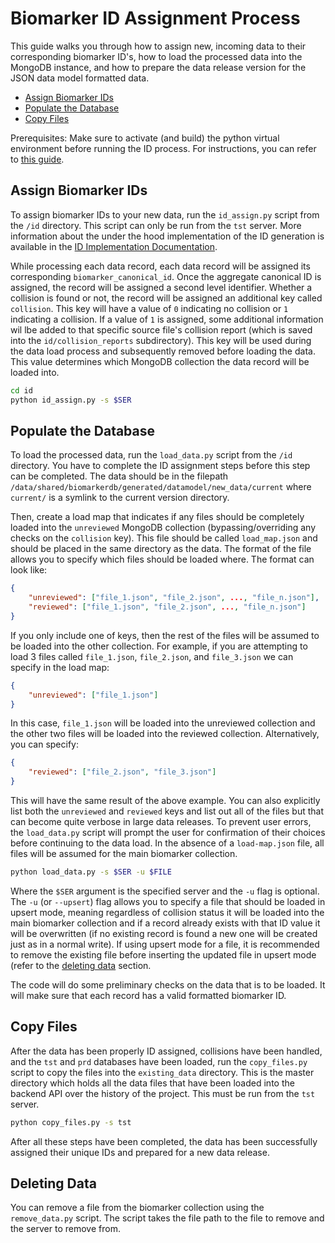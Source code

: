 # Biomarker ID Assignment Process 

This guide walks you through how to assign new, incoming data to their corresponding biomarker ID's, how to load the processed data into the MongoDB instance, and how to prepare the data release version for the JSON data model formatted data.

- [Assign Biomarker IDs](#assign-biomarker-ids)
- [Populate the Database](#populate-the-database)
- [Copy Files](#copy-files)

Prerequisites: Make sure to activate (and build) the python virtual environment before running the ID process. For instructions, you can refer to [this guide](https://github.com/clinical-biomarkers/biomarker-partnership/blob/main/supplementary_files/documentation/virtual_env.md).

## Assign Biomarker IDs 

To assign biomarker IDs to your new data, run the `id_assign.py` script from the `/id` directory. This script can only be run from the `tst` server. More information about the under the hood implementation of the ID generation is available in the [ID Implementation Documentation](/docs/id_implementation.md).

While processing each data record, each data record will be assigned its corresponding `biomarker_canonical_id`. Once the aggregate canonical ID is assigned, the record will be assigned a second level identifier. Whether a collision is found or not, the record will be assigned an additional key called `collision`. This key will have a value of `0` indicating no collision or `1` indicating a collision. If a value of `1` is assigned, some additional information wil lbe added to that specific source file's collision report (which is saved into the `id/collision_reports` subdirectory). This key will be used during the data load process and subsequently removed before loading the data. This value determines which MongoDB collection the data record will be loaded into. 

```bash 
cd id
python id_assign.py -s $SER
```

## Populate the Database

To load the processed data, run the `load_data.py` script from the `/id` directory. You have to complete the ID assignment steps before this step can be completed. The data should be in the filepath `/data/shared/biomarkerdb/generated/datamodel/new_data/current` where `current/` is a symlink to the current version directory. 

Then, create a load map that indicates if any files should be completely loaded into the `unreviewed` MongoDB collection (bypassing/overriding any checks on the `collision` key). This file should be called `load_map.json` and should be placed in the same directory as the data. The format of the file allows you to specify which files should be loaded where. The format can look like: 

```json
{
    "unreviewed": ["file_1.json", "file_2.json", ..., "file_n.json"],
    "reviewed": ["file_1.json", "file_2.json", ..., "file_n.json"]
}
```

If you only include one of keys, then the rest of the files will be assumed to be loaded into the other collection. For example, if you are attempting to load 3 files called `file_1.json`, `file_2.json`, and `file_3.json` we can specify in the load map:

```json
{
    "unreviewed": ["file_1.json"]
}
```

In this case, `file_1.json` will be loaded into the unreviewed collection and the other two files will be loaded into the reviewed collection. Alternatively, you can specify:

```json
{
    "reviewed": ["file_2.json", "file_3.json"]
}
```

This will have the same result of the above example. You can also explicitly list both the `unreviewed` and `reviewed` keys and list out all of the files but that can become quite verbose in large data releases. To prevent user errors, the `load_data.py` script will prompt the user for confirmation of their choices before continuing to the data load. In the absence of a `load-map.json` file, all files will be assumed for the main biomarker collection.

```bash 
python load_data.py -s $SER -u $FILE
```

Where the `$SER` argument is the specified server and the `-u` flag is optional. The `-u` (or `--upsert`) flag allows you to specify a file that should be loaded in upsert mode, meaning regardless of collision status it will be loaded into the main biomarker collection and if a record already exists with that ID value it will be overwritten (if no existing record is found a new one will be created just as in a normal write). If using upsert mode for a file, it is recommended to remove the existing file before
inserting the updated file in upsert mode (refer to the [deleting data](#deleting-data) section.

The code will do some preliminary checks on the data that is to be loaded. It will make sure that each record has a valid formatted biomarker ID.

## Copy Files 

After the data has been properly ID assigned, collisions have been handled, and the `tst` and `prd` databases have been loaded, run the `copy_files.py` script to copy the files into the `existing_data` directory. This is the master directory which holds all the data files that have been loaded into the backend API over the history of the project. This must be run from the `tst` server.

```bash 
python copy_files.py -s tst
```

After all these steps have been completed, the data has been successfully assigned their unique IDs and prepared for a new data release.

## Deleting Data

You can remove a file from the biomarker collection using the `remove_data.py` script. The script takes the file path to the file to remove and the server to remove from.
